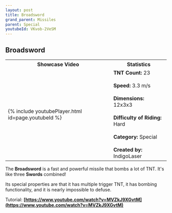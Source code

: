 ```yaml
---
layout: post
title: Broadsword
grand_parent: Missiles
parent: Special
youtubeId: VKvob-2VeSM
---
```

**Broadsword**
---

<table>
    <tr>
        <th>Showcase Video</th>
        <th>Statistics</th>
    </tr>
    <tr>
        <td>{% include youtubePlayer.html id=page.youtubeId %}</td>
        <td>
            <b>TNT Count:</b> 23<br><br>
            <b>Speed:</b> 3.3 m/s<br><br>
            <b>Dimensions:</b> 12x3x3<br><br>
            <b>Difficulty of Riding:</b> Hard<br><br>
            <b>Category:</b> Special<br><br>
            <b>Created by:</b> IndigoLaser
        </td>
    </tr>
</table>

The **Broadsword** is a fast and powerful missile that bombs a lot of TNT. It's like three **Swords** combined!

Its special properties are that it has multiple trigger TNT, it has bombing functionality, and it is nearly impossible to defuse.

Tutorial: __[https://www.youtube.com/watch?v=MVZkJ9XGvtM](https://www.youtube.com/watch?v=MVZkJ9XGvtM)__